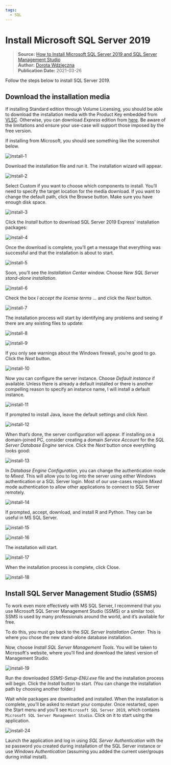 ```yaml
---
tags:
  - SQL
---
```


# Install Microsoft SQL Server 2019

> **Source:** [How to Install Microsoft SQL Server 2019 and SQL Server Management Studio](https://learnsql.com/blog/how-to-install-sql-server-2019-windows/)   
> **Author:** [Dorota Wdzięczna](https://learnsql.com/authors/dorota-wdzieczna)   
> **Publication Date:** 2021-03-26

Follow the steps below to install SQL Server 2019.

## Download the installation media

If installing Standard edition through Volume Licensing, you should be able to download the installation media with the Product Key embedded from [VLSC](https://www.microsoft.com/licensing/servicecenter/default.aspx). Otherwise, you can download *Express* edition from [here](https://www.microsoft.com/en-us/sql-server/sql-server-downloads).  Be aware of the limitations and ensure your use-case will support those imposed by the free version.

If installing from Microsoft, you should see something like the screenshot below.

![install-1](images/install-1.png)

Download the installation file and run it.  The installation wizard will appear.

![install-2](images/install-2.png)

Select Custom if you want to choose which components to install. You’ll need to specify the target location for the media download. If you want to change the default path, click the Browse button. Make sure you have enough disk space.

![install-3](images/install-3.png)

Click the *Install* button to download SQL Server 2019 Express’ installation packages:

![install-4](images/install-4.png)

Once the download is complete, you’ll get a message that everything was successful and that the installation is about to start.

![install-5](images/install-5.png)

Soon, you’ll see the *Installation Center* window. Choose *New SQL Server stand-alone installation*.

![install-6](images/install-6.png)

Check the box *I accept the license terms ...* and click the *Next* button.

![install-7](images/install-7.png)

The installation process will start by identifying any problems and seeing if there are any existing files to update:

![install-8](images/install-8.png)

![install-9](images/install-9.png)

If you only see warnings about the Windows firewall, you’re good to go. Click the *Next* button.

![install-10](images/install-10.png)

Now you can configure the server instance. Choose *Default instance* if available. Unless there is already a default installed or there is another compelling reason to specify an instance name, I will install a default instance.

![install-11](images/install-11.png)

If prompted to install Java, leave the default settings and click *Next*.

![install-12](images/install-12.png)

When that’s done, the server configuration will appear. If installing on a domain-joined PC, consider creating a domain *Service Account* for the *SQL Server Database Engine* service. Click the *Next* button once everything looks good:

![install-13](images/install-13.png)

In *Database Engine Configuration*, you can change the authentication mode to *Mixed*. This will allow you to log into the server using either Windows authentication or a SQL Server login. Most of our use-cases require *Mixed* mode authentication to allow other applications to connect to SQL Server remotely.

![install-14](images/install-14.png)

If prompted, accept, download, and install R and Python. They can be useful in MS SQL Server.

![install-15](images/install-15.png)

![install-16](images/install-16.png)

The installation will start.

![install-17](images/install-17.png)

When the installation process is complete, click Close.

![install-18](images/install-18.png)

## Install SQL Server Management Studio (SSMS)

To work even more effectively with MS SQL Server, I recommend that you use Microsoft SQL Server Management Studio (SSMS) or a similar tool. SSMS is used by many professionals around the world, and it’s available for free.

To do this, you must go back to the *SQL Server Installation Center*. This is where you chose the new stand-alone database installation.

Now, choose  *Install SQL Server Management Tools*. You will be taken to Microsoft's website, where you’ll find and download the latest version of Management Studio.

![install-19](images/install-19.png)

Run the downloaded *SSMS-Setup-ENU.exe* file and the installation process will begin. Click the *Install* button to start. (You can change the installation path by choosing another folder.)

Wait while packages are downloaded and installed.  When the installation is complete, you'll be asked to restart your computer.  Once restarted, open the Start menu and you'll see `Microsoft SQL Server 2019`, which contains `Microsoft SQL Server Management Studio`. Click on it to start using the application.

![install-24](images/install-24.png)

Launch the application and log in using *SQL Server Authentication* with the *sa* password you created during installation of the SQL Server instance or use *Windows Authentication* (assuming you added the current user/groups during initial install).
